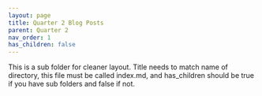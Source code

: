 ```yaml
---
layout: page
title: Quarter 2 Blog Posts
parent: Quarter 2
nav_order: 1
has_children: false
---
```


This is a sub folder for cleaner layout. Title needs to match name of directory, this file must be called index.md, and has_children should be true if you have sub folders and false if not. 